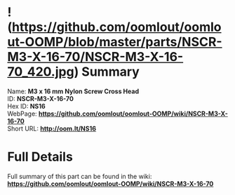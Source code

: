 
!(https://github.com/oomlout/oomlout-OOMP/blob/master/parts/NSCR-M3-X-16-70/NSCR-M3-X-16-70_420.jpg)
Summary
=================
  
Name: __M3 x 16 mm Nylon Screw Cross Head__    
ID: __NSCR-M3-X-16-70__   
Hex ID: __NS16__   
WebPage: __https://github.com/oomlout/oomlout-OOMP/wiki/NSCR-M3-X-16-70__   
Short URL: __http://oom.lt/NS16__   

Full Details
==========================
Full summary of this part can be found in the wiki:   
__https://github.com/oomlout/oomlout-OOMP/wiki/NSCR-M3-X-16-70__    

